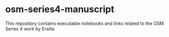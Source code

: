 # osm-series4-manuscript
This repository contains executable notebooks and links related to the OSM Series 4 work by Ersilia
